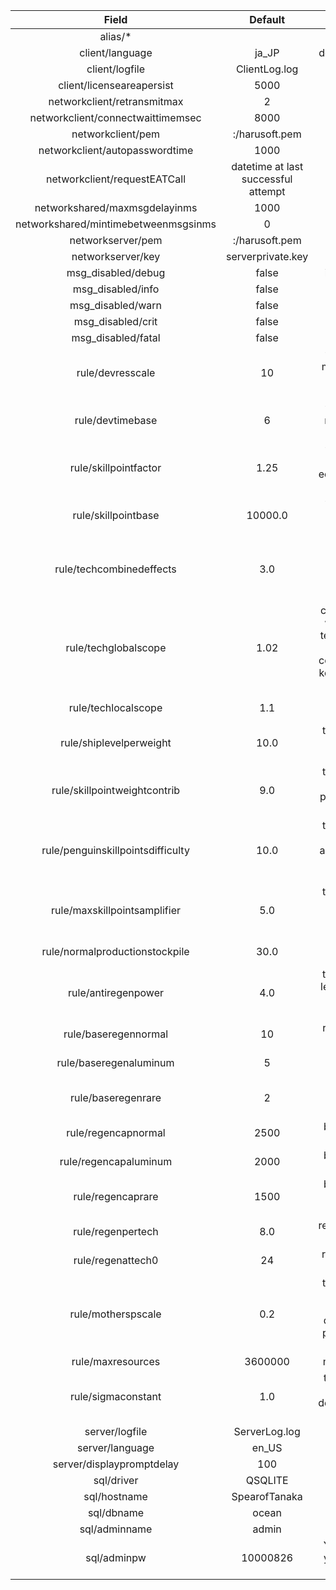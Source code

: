 |                Field                 |               Default               |                             Note                             |
| :----------------------------------: | :---------------------------------: | :----------------------------------------------------------: |
|               alias/*                |                                     |                     created by the user                      |
|           client/language            |                ja_JP                |                  default value is temporary                  |
|            client/logfile            |            ClientLog.log            |                                                              |
|      client/licenseareapersist       |                5000                 |                                                              |
|     networkclient/retransmitmax      |                  2                  |                    Client retransmit time                    |
|  networkclient/connectwaittimemsec   |                8000                 |                                                              |
|          networkclient/pem           |           :/harusoft.pem            |                           Embedded                           |
|    networkclient/autopasswordtime    |                1000                 |                                                              |
|     networkclient/requestEATCall     | datetime at last successful attempt |                                                              |
|    networkshared/maxmsgdelayinms     |                1000                 |                                                              |
| networkshared/mintimebetweenmsgsinms |                  0                  |                                                              |
|          networkserver/pem           |           :/harusoft.pem            |                                                              |
|          networkserver/key           |          serverprivate.key          |                                                              |
|          msg_disabled/debug          |                false                |                    ignored in releasemode                    |
|          msg_disabled/info           |                false                |                                                              |
|          msg_disabled/warn           |                false                |                                                              |
|          msg_disabled/crit           |                false                |                                                              |
|          msg_disabled/fatal          |                false                |                                                              |
|           rule/devresscale           |                 10                  | the more this value, the more resources and time is required to develop equipment |
|           rule/devtimebase           |                  6                  | the more this value, the more time is required to develop equipment |
|        rule/skillpointfactor         |                1.25                 | the more this value, the more tech affects an equipment's standard skill points |
|         rule/skillpointbase          |               10000.0               | the more this value, the more any equipment's standard skill points |
|       rule/techcombinedeffects       |                 3.0                 | maximum deterimental effects of inferior local/global technology on global/local technology |
|         rule/techglobalscope         |                1.02                 | controls the decay speed when calculating global tech level. The closer this is to 1, the more tech components is required to keep the overall tech level high. |
|         rule/techlocalscope          |                 1.1                 |           same as above, but applys to local tech            |
|       rule/shiplevelperweight        |                10.0                 | the higher this value, the less weight ship levels contribute to ship tech |
|     rule/skillpointweightcontrib     |                 9.0                 | the higher this value, the more weight equip skill points contribute to equip tech |
|  rule/penguinskillpointsdifficulty   |                10.0                 | the higher this value, the more difficult to accumulate skill points by failing to develop an equipment |
|     rule/maxskillpointsamplifier     |                 5.0                 | the higher this value, the more mother skill point requirement of son equipment |
|    rule/normalproductionstockpile    |                30.0                 |            normal possessing limit for equipments            |
|         rule/antiregenpower          |                 4.0                 | the higher this value, the less global tech applys to extra resource natural regeneration |
|         rule/baseregennormal         |                 10                  |         regenerate speed for oil, explosives, steel          |
|        rule/baseregenaluminum        |                  5                  |                regenerate speed for aluminum                 |
|          rule/baseregenrare          |                  2                  |      regenerate speed for rubber, tungsten and chromium      |
|         rule/regencapnormal          |                2500                 |        base regenerate cap for oil, explosives, steel        |
|        rule/regencapaluminum         |                2000                 |               base regenerate cap for aluminum               |
|          rule/regencaprare           |                1500                 |    base regenerate cap for rubber, tungsten and chromium     |
|          rule/regenpertech           |                 8.0                 |               regenerate factor per tech level               |
|          rule/regenattech0           |                 24                  |                 regenerate factor at tech 0                  |
|          rule/motherspscale          |                 0.2                 | the higher this value, the more son equipment's tech matters in determining mother skill point requirement of son equipment |
|          rule/maxresources           |               3600000               |                   max resources stockpile                    |
|          rule/sigmaconstant          |                 1.0                 | the larger this value, the less effect tech has on development/construction success rate |
|            server/logfile            |            ServerLog.log            |                                                              |
|           server/language            |                en_US                |                                                              |
|      server/displaypromptdelay       |                 100                 |                                                              |
|              sql/driver              |               QSQLITE               |                                                              |
|             sql/hostname             |            SpearofTanaka            |                                                              |
|              sql/dbname              |                ocean                |                                                              |
|            sql/adminname             |                admin                |                                                              |
|             sql/adminpw              |              10000826               |  You must change this or your database would be vulnerable   |